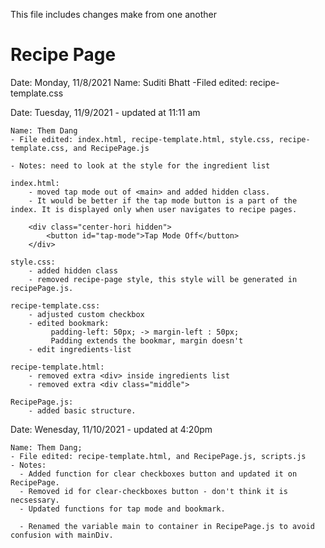 This file includes changes make from one another

# Recipe Page

Date: Monday, 11/8/2021
    Name: Suditi Bhatt
    -Filed edited: recipe-template.css

Date: Tuesday, 11/9/2021 - updated at 11:11 am
   
    Name: Them Dang
    - File edited: index.html, recipe-template.html, style.css, recipe-template.css, and RecipePage.js

    - Notes: need to look at the style for the ingredient list
    
    index.html:
        - moved tap mode out of <main> and added hidden class.
        - It would be better if the tap mode button is a part of the index. It is displayed only when user navigates to recipe pages.

        <div class="center-hori hidden">
            <button id="tap-mode">Tap Mode Off</button>
        </div>

    style.css:
        - added hidden class 
        - removed recipe-page style, this style will be generated in recipePage.js.

    recipe-template.css:
        - adjusted custom checkbox
        - edited bookmark:
             padding-left: 50px; -> margin-left : 50px;
             Padding extends the bookmar, margin doesn't
        - edit ingredients-list
    
    recipe-template.html:
        - removed extra <div> inside ingredients list
        - removed extra <div class="middle">

    RecipePage.js:
        - added basic structure.
    
Date: Wenesday, 11/10/2021 - updated at 4:20pm

    Name: Them Dang;
    - File edited: recipe-template.html, and RecipePage.js, scripts.js
    - Notes: 
      - Added function for clear checkboxes button and updated it on RecipePage.
      - Removed id for clear-checkboxes button - don't think it is necsessary.
      - Updated functions for tap mode and bookmark.

      - Renamed the variable main to container in RecipePage.js to avoid confusion with mainDiv.
  

